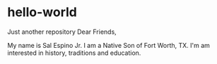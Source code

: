 # hello-world
Just another repository
Dear Friends,

My name is Sal Espino Jr. I am a Native Son of Fort Worth, TX. I'm am interested in history, traditions and education. 
